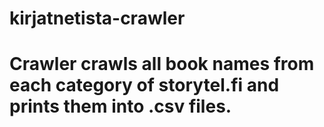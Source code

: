 # kirjatnetista-crawler
# Crawler crawls all book names from each category of storytel.fi and prints them into .csv files.
